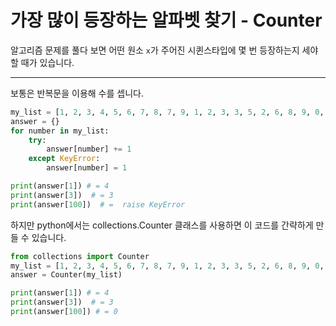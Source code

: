 # **가장 많이 등장하는 알파벳 찾기 - Counter**

알고리즘 문제를 풀다 보면 어떤 원소 `x`가 주어진 시퀸스타입에 몇 번 등장하는지 세야 할 때가 있습니다.

---
보통은 반복문을 이용해 수를 셉니다.

```python
my_list = [1, 2, 3, 4, 5, 6, 7, 8, 7, 9, 1, 2, 3, 3, 5, 2, 6, 8, 9, 0, 1, 1, 4, 7, 0]
answer = {}
for number in my_list:
    try:
        answer[number] += 1
    except KeyError:
        answer[number] = 1

print(answer[1]) # = 4
print(answer[3])  # = 3
print(answer[100])  # =  raise KeyError
```

하지만 python에서는 collections.Counter 클래스를 사용하면 이 코드를 간략하게 만들 수 있습니다.

```python
from collections import Counter
my_list = [1, 2, 3, 4, 5, 6, 7, 8, 7, 9, 1, 2, 3, 3, 5, 2, 6, 8, 9, 0, 1, 1, 4, 7, 0]
answer = Counter(my_list)

print(answer[1]) # = 4
print(answer[3])  # = 3
print(answer[100]) # = 0
```
